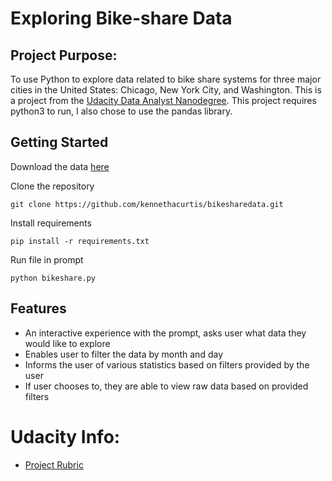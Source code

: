 # Exploring Bike-share Data

## Project Purpose:

To use Python to explore data related to bike share systems for three major cities
in the United States: Chicago, New York City, and Washington. This is a project from the
[Udacity Data Analyst Nanodegree](https://www.udacity.com/course/data-analyst-nanodegree--nd002). This project requires python3 to run, I also chose
to use the pandas library.

## Getting Started

Download the data [here](https://drive.google.com/uc?export=download&id=1s7qUtnH1Q89eb17ojz9zIy4lJ5cl6P0y?)

Clone the repository
```
git clone https://github.com/kennethacurtis/bikesharedata.git
```
Install requirements
```
pip install -r requirements.txt
```
Run file in prompt
```
python bikeshare.py
```
## Features

- An interactive experience with the prompt, asks user what data they would like to explore
- Enables user to filter the data by month and day
- Informs the user of various statistics based on filters provided by the user
- If user chooses to, they are able to view raw data based on provided filters

# Udacity Info:
- [Project Rubric](https://review.udacity.com/#!/rubrics/1379/view)
